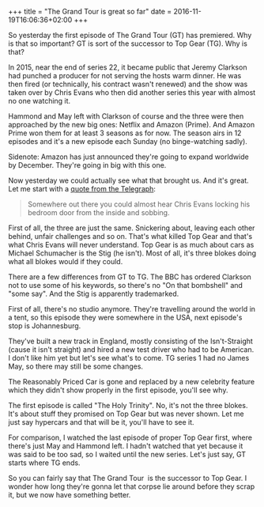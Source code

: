 +++
title = "The Grand Tour is great so far"
date = 2016-11-19T16:06:36+02:00
+++

So yesterday the first episode of The Grand Tour (GT) has premiered. Why is that so important? GT is sort of the successor to Top Gear (TG). Why is that?

In 2015, near the end of series 22, it became public that Jeremy Clarkson had punched a producer for not serving the hosts warm dinner. He was then fired (or technically, his contract wasn't renewed) and the show was taken over by Chris Evans who then did another series this year with almost no one watching it.

Hammond and May left with Clarkson of course and the three were then approached by the new big ones: Netflix and Amazon (Prime). And Amazon Prime won them for at least 3 seasons as for now. The season airs in 12 episodes and it's a new episode each Sunday (no binge-watching sadly).

Sidenote: Amazon has just announced they're going to expand worldwide by December. They're going in big with this one.

Now yesterday we could actually see what that brought us. And it's great. Let me start with a [quote from the Telegraph](http://www.telegraph.co.uk/on-demand/2016/11/18/the-grand-tour-episode-one-tweaked-bbc-noses-and-other-five-talk/):

> Somewhere out there you could almost hear Chris Evans locking his bedroom door from the inside and sobbing.

First of all, the three are just the same. Snickering about, leaving each other behind, unfair challenges and so on. That's what killed Top Gear and that's what Chris Evans will never understand. Top Gear is as much about cars as Michael Schumacher is the Stig (he isn't). Most of all, it's three blokes doing what all blokes would if they could.

There are a few differences from GT to TG. The BBC has ordered Clarkson not to use some of his keywords, so there's no "On that bombshell" and "some say". And the Stig is apparently trademarked.

First of all, there's no studio anymore. They're travelling around the world in a tent, so this episode they were somewhere in the USA, next episode's stop is Johannesburg.

They've built a new track in England, mostly consisting of the Isn't-Straight (cause it isn't straight) and hired a new test driver who had to be American. I don't like him yet but let's see what's to come. TG series 1 had no James May, so there may still be some changes.

The Reasonably Priced Car is gone and replaced by a new celebrity feature which they didn't show properly in the first episode, you'll see why.

The first episode is called "The Holy Trinity". No, it's not the three blokes. It's about stuff they promised on Top Gear but was never shown. Let me just say hypercars and that will be it, you'll have to see it.

For comparison, I watched the last episode of proper Top Gear first, where there's just May and Hammond left. I hadn't watched that yet because it was said to be too sad, so I waited until the new series. Let's just say, GT starts where TG ends.

So you can fairly say that The Grand Tour  is the successor to Top Gear. I wonder how long they're gonna let that corpse lie around before they scrap it, but we now have something better.